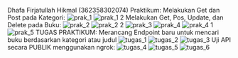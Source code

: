 Dhafa Firjatullah Hikmal (362358302074) Praktikum:
Melakukan Get dan Post pada Kategori:
![prak_1](https://github.com/user-attachments/assets/c5e7fd16-c3a0-4056-9319-3ac1bcfb26cb)
![prak_1 2](https://github.com/user-attachments/assets/25e5cbda-1d61-412d-9dd1-93c0d9dc0dbf)
Melakukan Get, Pos, Update, dan Delete pada Buku:
![prak_2](https://github.com/user-attachments/assets/baca12a7-2953-4fa8-868f-cd78b2b8f632)
![prak_2 2](https://github.com/user-attachments/assets/d161d5fe-07e6-4f5c-a9dc-f17612b13f38)
![prak_3](https://github.com/user-attachments/assets/3d1a7195-311e-4b9d-b81c-9ce099fbcb4d)
![prak_4](https://github.com/user-attachments/assets/e2393ba3-9585-4be2-aa84-684cd6fc7a66)
![prak_4 1](https://github.com/user-attachments/assets/d3b5d4c7-9aac-47c9-aa14-80e90e348055)
![prak_5](https://github.com/user-attachments/assets/5d14f33d-52ab-442a-810e-1d69f941ba92)
TUGAS PRAKTIKUM:
Merancang Endpoint baru untuk mencari buku berdasarkan kategori atau judul
![tugas_1](https://github.com/user-attachments/assets/8c348faa-8908-481b-be3a-8ee3e411bdf1)
![tugas_2](https://github.com/user-attachments/assets/d0cda757-7d79-4332-9371-318bd10fa1c1)
![tugas_3](https://github.com/user-attachments/assets/27b9dba1-60a6-4aa7-8a1a-951584b8b815)
Uji API secara PUBLIK menggunakan ngrok:
![tugas_4](https://github.com/user-attachments/assets/3ebb8e9e-e8f1-41c1-9f74-e1a705b31485)
![tugas_5](https://github.com/user-attachments/assets/19df129c-a7e7-4356-b1a7-5e3aacfe47a2)
![tugas_6](https://github.com/user-attachments/assets/b4ddbbd4-649b-488f-8205-0d7b4ce8edfe)
